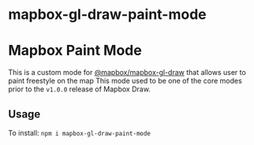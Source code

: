 # mapbox-gl-draw-paint-mode

# Mapbox Paint Mode

This is a custom mode for [@mapbox/mapbox-gl-draw]() that allows user to paint freestyle on the map
This mode used to be one of the core modes prior to the `v1.0.0` release of Mapbox Draw.

## Usage

To install:
`npm i mapbox-gl-draw-paint-mode`

